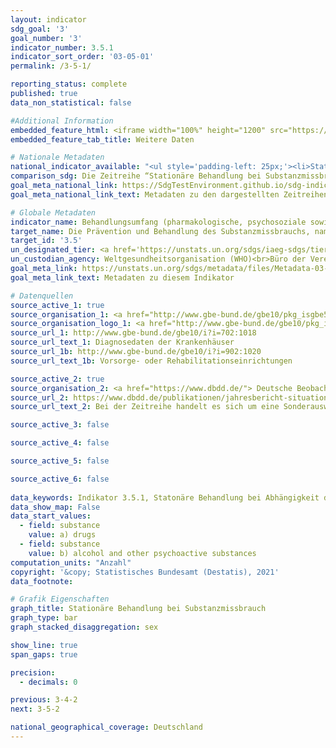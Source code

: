 ```yaml
---
layout: indicator    
sdg_goal: '3'    
goal_number: '3'    
indicator_number: 3.5.1    
indicator_sort_order: '03-05-01'    
permalink: /3-5-1/    

reporting_status: complete    
published: true    
data_non_statistical: false

#Additional Information
embedded_feature_html: <iframe width="100%" height="1200" src="https://sdgtestenvironment.github.io/sdg-indicators/public/AddInfos/de/3.5.1.pdf" frameborder="0" allowFullScreen="true"></iframe>
embedded_feature_tab_title: Weitere Daten    

# Nationale Metadaten    
national_indicator_available: "<ul style='padding-left: 25px;'><li>Stationäre Behandlung bei Substanzmissbrauch</li> <li> Schätzung des riskanten Konsums (auf Basis von Zugängen zu Behandlung) der Substanzen Opioide, Kokain und anderer Stimulanzien im Alter von 15 bis unter 65 Jahren</li></ul>"    
comparison_sdg: Die Zeitreihe “Stationäre Behandlung bei Substanzmissbrauch” entspricht teilweise den globalen Metadaten.<br>Die Zeitreihe “Schätzung des riskanten Konsums (auf Basis von Zugängen zu Behandlung) der Substanzen Opioide, Kokain und anderer Stimulanzien im Alter von 15 bis unter 65 Jahren” bietet zusätzliche Informationen.    
goal_meta_national_link: https://SdgTestEnvironment.github.io/sdg-indicators/public/MetaDe/3.5.1.pdf    
goal_meta_national_link_text: Metadaten zu den dargestellten Zeitreihen    

# Globale Metadaten    
indicator_name: Behandlungsumfang (pharmakologische, psychosoziale sowie Rehabilitations- und Nachsorgeleistungen) bei Substanzmissbrauch    
target_name: Die Prävention und Behandlung des Substanzmissbrauchs, namentlich des Suchtstoffmissbrauchs und des schädlichen Gebrauchs von Alkohol, verstärken    
target_id: '3.5'    
un_designated_tier: <a href='https://unstats.un.org/sdgs/iaeg-sdgs/tier-classification/' title='Klicken Sie hier um weitere Informationen zur UN-Tier-Klassifikation zu erhalten.'  target='_blank'>Tier II</a>    
un_custodian_agency: Weltgesundheitsorganisation (WHO)<br>Büro der Vereinten Nationen für Drogen- und Verbrechensbekämpfung (UNODC)    
goal_meta_link: https://unstats.un.org/sdgs/metadata/files/Metadata-03-05-01.pdf    
goal_meta_link_text: Metadaten zu diesem Indikator        

# Datenquellen
source_active_1: true
source_organisation_1: <a href="http://www.gbe-bund.de/gbe10/pkg_isgbe5.prc_isgbe?p_uid=gast&p_aid=50815950&p_sprache=D"> Informationssystem der Gesundheitsberichterstattung des Bundes (GBE) </a>
source_organisation_logo_1: <a href="http://www.gbe-bund.de/gbe10/pkg_isgbe5.prc_isgbe?p_uid=gast&p_aid=50815950&p_sprache=D"><img src="https://g205sdgs.github.io/sdg-indicators/public/OrgImgDe/gbe.png" alt="Logo gbe" style="height:60px; width:148px"/></a>
source_url_1: http://www.gbe-bund.de/gbe10/i?i=702:1018
source_url_text_1: Diagnosedaten der Krankenhäuser
source_url_1b: http://www.gbe-bund.de/gbe10/i?i=902:1020
source_url_text_1b: Vorsorge- oder Rehabilitationseinrichtungen

source_active_2: true
source_organisation_2: <a href="https://www.dbdd.de/"> Deutsche Beobachtungsstelle für Drogen und Drogensucht (DBDD) </a>
source_url_2: https://www.dbdd.de/publikationen/jahresbericht-situation-illegaler-drogen-in-deutschland
source_url_text_2: Bei der Zeitreihe handelt es sich um eine Sonderauswertung auf der Grundlage des Jahresberichts des REITOX-Knotenpunkts an die EMCDDA, Workbook Drogen.

source_active_3: false

source_active_4: false

source_active_5: false

source_active_6: false
    
data_keywords: Indikator 3.5.1, Statonäre Behandlung bei Abhängigkeit durch psychoaktive Substanzen, Stationäre Behandlung bei Alkoholabhänigkeit, Drogensucht, Drogenentzug, Weltgesundheitsorganisation (WHO), Büro der Vereinten Nationen für Drogen- und Verbrechensbekämp    
data_show_map: False    
data_start_values: 
  - field: substance
    value: a) drugs
  - field: substance
    value: b) alcohol and other psychoactive substances    
computation_units: "Anzahl"    
copyright: '&copy; Statistisches Bundesamt (Destatis), 2021'    
data_footnote:     

# Grafik Eigenschaften    
graph_title: Stationäre Behandlung bei Substanzmissbrauch    
graph_type: bar
graph_stacked_disaggregation: sex    

show_line: true
span_gaps: true

precision:
  - decimals: 0    

previous: 3-4-2    
next: 3-5-2    

national_geographical_coverage: Deutschland    
---
```


<span></span>